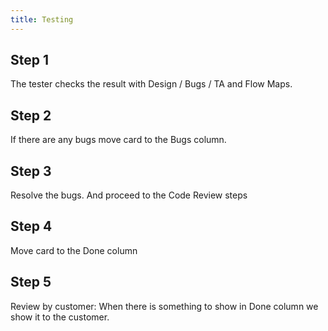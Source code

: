```yaml
---
title: Testing
---
```


## Step 1

The tester checks the result with   Design / Bugs / TA  and Flow Maps.

## Step 2

If there are any bugs move card to the Bugs column.

## Step 3

Resolve the bugs. And proceed to the Code Review steps

## Step 4

Move card to the Done column

## Step 5

Review by customer: When there is something to show in Done column we show it to the customer.
